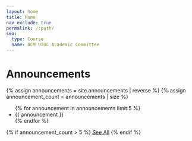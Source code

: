 ```yaml
---
layout: home
title: Home
nav_exclude: true
permalink: /:path/
seo:
  type: Course
  name: ACM UIUC Academic Committee
---
```



# Announcements
{% assign announcements = site.announcements | reverse %}
{% assign announcement_count = announcements | size %}

<ul class="announcements-list">
  {% for announcement in announcements limit:5 %}
    <li>{{ announcement }}</li>
  {% endfor %}
</ul>

{% if announcement_count > 5 %}
  <a href="/announcements" class="see-all-link">See All</a>
{% endif %}
